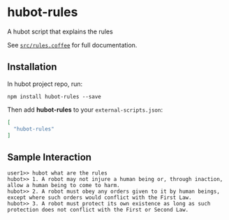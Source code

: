 # hubot-rules

A hubot script that explains the rules

See [`src/rules.coffee`](src/rules.coffee) for full documentation.

## Installation

In hubot project repo, run:

`npm install hubot-rules --save`

Then add **hubot-rules** to your `external-scripts.json`:

```json
[
  "hubot-rules"
]
```

## Sample Interaction

```
user1>> hubot what are the rules
hubot>> 1. A robot may not injure a human being or, through inaction, allow a human being to come to harm.
hubot>> 2. A robot must obey any orders given to it by human beings, except where such orders would conflict with the First Law.
hubot>> 3. A robot must protect its own existence as long as such protection does not conflict with the First or Second Law.
```
